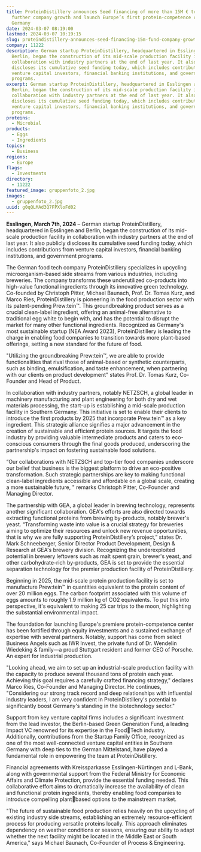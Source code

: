 ```yaml
---
title: ProteinDistillery announces Seed financing of more than 15M € to fund
  further company growth and launch Europe’s first protein-competence center in
  Germany
date: 2024-03-07 08:19:00
lastmod: 2024-03-07 10:19:15
slug: proteindistillery-announces-seed-financing-15m-fund-company-growth-launch-europes-protein-competence-center-germany
company: 11222
description: German startup ProteinDistillery, headquartered in Esslingen and
  Berlin, began the construction of its mid-scale production facility in
  collaboration with industry partners at the end of last year. It also publicly
  discloses its cumulative seed funding today, which includes contributions from
  venture capital investors, financial banking institutions, and government
  programs.
excerpt: German startup ProteinDistillery, headquartered in Esslingen and
  Berlin, began the construction of its mid-scale production facility in
  collaboration with industry partners at the end of last year. It also publicly
  discloses its cumulative seed funding today, which includes contributions from
  venture capital investors, financial banking institutions, and government
  programs.
proteins:
  - Microbial
products:
  - Eggs
  - Ingredients
topics:
  - Business
regions:
  - Europe
flags:
  - Investments
directory:
  - 11222
featured_image: gruppenfoto_2.jpg
images:
  - gruppenfoto_2.jpg
uuid: g0qQLMAd3Q7FPXloFd02
---
```

**Esslingen, March 7th, 2024** – German startup ProteinDistillery, headquartered in Esslingen and Berlin, began the construction of its mid-scale production facility in collaboration with industry partners at the end of last year. It also publicly discloses its cumulative seed funding today, which includes contributions from venture capital investors, financial banking institutions, and government programs.

The German food tech company ProteinDistillery specializes in upcycling microorganism-based side streams from various industries, including breweries. The company transforms these underutilized co-products into high-value functional ingredients through its innovative green technology. Co-founded by Christoph Pitter, Michael Baunach, Prof. Dr. Tomas Kurz, and Marco Ries, ProteinDistillery is pioneering in the food production sector with its patent-pending Prew:tein™. This groundbreaking product serves as a crucial clean-label ingredient, offering an animal-free alternative to traditional egg white to begin with, and has the potential to disrupt the market for many other functional ingredients. Recognized as Germany's most sustainable startup (NEA Award 2023), ProteinDistillery is leading the charge in enabling food companies to transition towards more plant-based offerings, setting a new standard for the future of food.

"Utilizing the groundbreaking Prew:tein™, we are able to provide functionalities that rival those of animal-based or synthetic counterparts, such as binding, emulsification, and taste enhancement, when partnering with our clients on product development" states Prof. Dr. Tomas Kurz, Co-Founder and Head of Product.

In collaboration with industry partners, notably NETZSCH, a global leader in machinery manufacturing and plant engineering for both dry and wet materials processing, the start-up is establishing a mid-scale production facility in Southern Germany. This initiative is set to enable their clients to introduce the first products by 2025 that incorporate Prew:tein™ as a key ingredient. This strategic alliance signifies a major advancement in the creation of sustainable and efficient protein sources. It targets the food industry by providing valuable intermediate products and caters to eco-conscious consumers through the final goods produced, underscoring the partnership's impact on fostering sustainable food solutions.

“Our collaborations with NETZSCH and top-tier food companies underscore our belief that business is the biggest platform to drive an eco-positive transformation. Such strategic partnerships are key to making functional clean-label ingredients accessible and affordable on a global scale, creating a more sustainable future, " remarks Christoph Pitter, Co-Founder and Managing Director.

The partnership with GEA, a global leader in brewing technology, represents another significant collaboration. GEA's efforts are also directed towards extracting functional proteins from brewing by-products, notably brewer's yeast. “Transforming waste into value is a crucial strategy for breweries aiming to optimize their resources and unlock new revenue opportunities, that is why we are fully supporting ProteinDistillery’s project,” states Dr. Mark Schneeberger, Senior Director Product Development, Design & Research at GEA's brewery division. Recognizing the underexploited potential in brewery leftovers such as malt spent grain, brewer's yeast, and other carbohydrate-rich by-products, GEA is set to provide the essential separation technology for the premier production facility of ProteinDistillery.

Beginning in 2025, the mid-scale protein production facility is set to manufacture Prew:tein™ in quantities equivalent to the protein content of over 20 million eggs. The carbon footprint associated with this volume of eggs amounts to roughly 1.9 million kg of CO2 equivalents. To put this into perspective, it's equivalent to making 25 car trips to the moon, highlighting the substantial environmental impact.

The foundation for launching Europe's premiere protein-competence center has been fortified through equity investments and a sustained exchange of expertise with several partners. Notably, support has come from select Business Angels such as IWR Invest, the private fund of Dr. Wendelin Wiedeking & family—a proud Stuttgart resident and former CEO of Porsche. An expert for industrial production.

"Looking ahead, we aim to set up an industrial-scale production facility with the capacity to produce several thousand tons of protein each year. Achieving this goal requires a carefully crafted financing strategy," declares Marco Ries, Co-Founder and Managing Director. He continues, "Considering our strong track record and deep relationships with influential industry leaders, I am very confident in ProteinDistillery's potential to significantly boost Germany's standing in the biotechnology sector."

Support from key venture capital firms includes a significant investment from the lead investor, the Berlin-based Green Generation Fund, a leading Impact VC renowned for its expertise in the FoodTech industry. Additionally, contributions from the Startup Family Office, recognized as one of the most well-connected venture capital entities in Southern Germany with deep ties to the German Mittelstand, have played a fundamental role in empowering the team at ProteinDistillery.

Financial agreements with Kreissparkasse Esslingen-Nürtingen and L-Bank, along with governmental support from the Federal Ministry for Economic Affairs and Climate Protection, provide the essential funding needed. This collaborative effort aims to dramatically increase the availability of clean and functional protein ingredients, thereby enabling food companies to introduce compelling plantbased options to the mainstream market.

"The future of sustainable food production relies heavily on the upcycling of existing industry side streams, establishing an extremely resource-efficient process for producing versatile proteins locally. This approach eliminates dependency on weather conditions or seasons, ensuring our ability to adapt whether the next facility might be located in the Middle East or South America," says Michael Baunach, Co-Founder of Process & Engineering.
